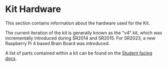 # Kit Hardware

This section contains information about the hardware used for the Kit.

The current iteration of the kit is generally known as the "v4" kit, which was incrementally introduced during SR2014 and SR2015. For SR2023, a new Raspberry Pi 4 based Brain Board was introduced.

A list of parts contained within a kit can be found on the [Student facing docs](https://studentrobotics.org/docs/kit/).